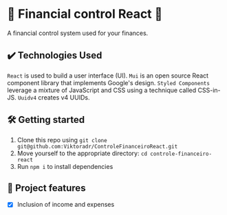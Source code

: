 # 🌱 Financial control React 🌱

A financial control system used for your finances.

## ✔️ Technologies Used

`React` is used to build a user interface (UI).
`Mui` is an open source React component library that implements Google's design.
`Styled Components` leverage a mixture of JavaScript and CSS using a technique called CSS-in-JS.
`Uuidv4` creates v4 UUIDs.

## 🛠️ Getting started

1. Clone this repo using `git clone git@github.com:Viktoradr/ControleFinanceiroReact.git`
2. Move yourself to the appropriate directory: `cd controle-financeiro-react`
3. Run `npm i` to install dependencies


## 🔨 Project features

- [x] Inclusion of income and expenses